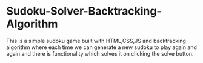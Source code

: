 # Sudoku-Solver-Backtracking-Algorithm
This is a simple sudoku game built with HTML,CSS,JS and backtracking algorithm where each time we can generate a new sudoku to play again and again and there is functionality which solves it on clicking the solve button.
